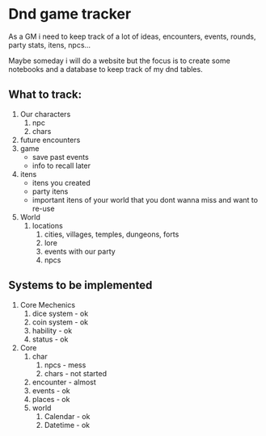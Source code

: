 # Dnd game tracker

As a GM i need to keep track of a lot of ideas, encounters, events, rounds, party stats, itens, npcs...

Maybe someday i will do a website but the focus is to create some notebooks and a database to keep track of my dnd tables.

## What to track:
1. Our characters
   1. npc
   2. chars
2. future encounters
3. game
   - save past events
   - info to recall later
4. itens
   - itens you created
   - party itens
   - important itens of your world that you dont wanna miss and want to re-use
5. World
   1. locations
      1. cities, villages, temples, dungeons, forts
      2. lore
      3. events with our party
      4. npcs

## Systems to be implemented
1. Core Mechenics
   1. dice system - ok
   2. coin system - ok
   3. hability    - ok
   4. status      - ok
2. Core
   1. char
      1. npcs - mess
      2. chars - not started
   2. encounter - almost
   3. events - ok
   4. places - ok
   5. world
      1. Calendar - ok
      2. Datetime - ok